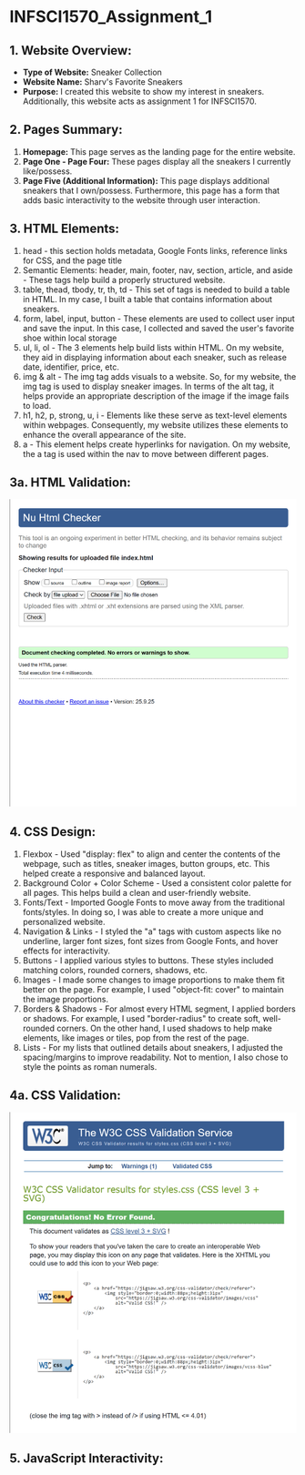 # INFSCI1570_Assignment_1

## 1. Website Overview:
- **Type of Website:** Sneaker Collection
- **Website Name:** Sharv's Favorite Sneakers
- **Purpose:** I created this website to show my interest in sneakers. Additionally, this website acts as assignment 1 for INFSCI1570.
## 2. Pages Summary:
1. **Homepage:** This page serves as the landing page for the entire website.
2. **Page One - Page Four:** These pages display all the sneakers I currently like/possess.
3. **Page Five (Additional Information):** This page displays additional sneakers that I own/possess. Furthermore, this page has a form that adds basic interactivity to the website through user interaction. 
## 3. HTML Elements:
1. head - this section holds metadata, Google Fonts links, reference links for CSS, and the page title 
2. Semantic Elements: header, main, footer, nav, section, article, and aside - These tags help build a properly structured website. 
3. table, thead, tbody, tr, th, td - This set of tags is needed to build a table in HTML. In my case, I built a table that contains information about sneakers.
4. form, label, input, button - These elements are used to collect user input and save the input. In this case, I collected and saved the user's favorite shoe within local storage
5. ul, li, ol - The 3 elements help build lists within HTML. On my website, they aid in displaying information about each sneaker, such as release date, identifier, price, etc.
6. img & alt - The img tag adds visuals to a website. So, for my website, the img tag is used to display sneaker images. In terms of the alt tag, it helps provide an appropriate description of the image if the image fails to load. 
7. h1, h2, p, strong, u, i - Elements like these serve as text-level elements within webpages. Consequently, my website utilizes these elements to enhance the overall appearance of the site. 
8. a - This element helps create hyperlinks for navigation. On my website, the a tag is used within the nav to move between different pages. 
## 3a. HTML Validation:
![Databrick project with Snowfake](HTML_VALIDATION.png)
## 4. CSS Design:
1. Flexbox - Used "display: flex" to align and center the contents of the webpage, such as titles, sneaker images, button groups, etc. This helped create a responsive and balanced layout.
2. Background Color + Color Scheme - Used a consistent color palette for all pages. This helps build a clean and user-friendly website.
3. Fonts/Text - Imported Google Fonts to move away from the traditional fonts/styles. In doing so, I was able to create a more unique and personalized website.
4. Navigation & Links - I styled the "a" tags with custom aspects like no underline, larger font sizes, font sizes from Google Fonts, and hover effects for interactivity.
5. Buttons - I applied various styles to buttons. These styles included matching colors, rounded corners, shadows, etc.
6. Images - I made some changes to image proportions to make them fit better on the page. For example, I used "object-fit: cover" to maintain the image proportions.
7. Borders & Shadows - For almost every HTML segment, I applied borders or shadows. For example, I used "border-radius" to create soft, well-rounded corners. On the other hand, I used shadows to help make elements, like images or tiles, pop from the rest of the page. 
8. Lists - For my lists that outlined details about sneakers, I adjusted the spacing/margins to improve readability. Not to mention, I also chose to style the points as roman numerals. 
## 4a. CSS Validation:
![Databrick project with Snowfake](CSS_VALIDATION.png)
## 5. JavaScript Interactivity:
